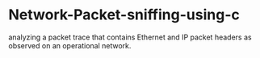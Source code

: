 # Network-Packet-sniffing-using-c
analyzing a packet trace that contains Ethernet and IP packet headers as observed on an operational network.
